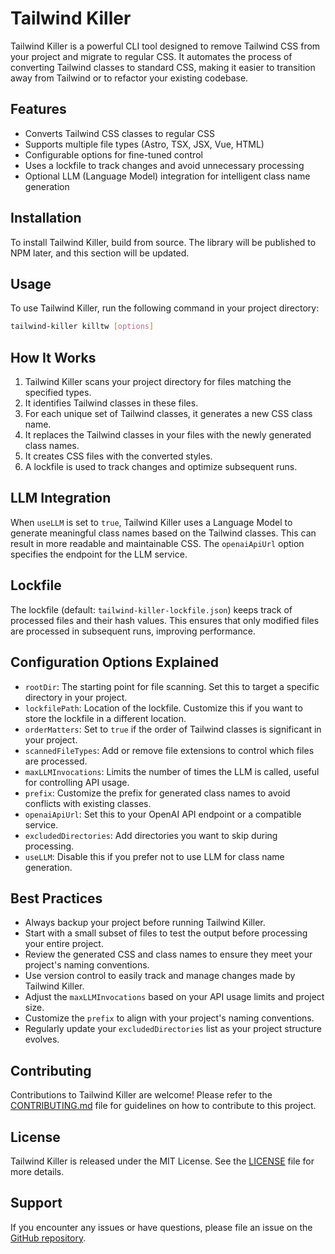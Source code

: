 # Tailwind Killer

Tailwind Killer is a powerful CLI tool designed to remove Tailwind CSS from your project and migrate to regular CSS. It automates the process of converting Tailwind classes to standard CSS, making it easier to transition away from Tailwind or to refactor your existing codebase.

## Features

- Converts Tailwind CSS classes to regular CSS
- Supports multiple file types (Astro, TSX, JSX, Vue, HTML)
- Configurable options for fine-tuned control
- Uses a lockfile to track changes and avoid unnecessary processing
- Optional LLM (Language Model) integration for intelligent class name generation

## Installation

To install Tailwind Killer, build from source. The library will be published to NPM later, and this section will be updated.

## Usage

To use Tailwind Killer, run the following command in your project directory:

```bash
tailwind-killer killtw [options]
```

## How It Works

1. Tailwind Killer scans your project directory for files matching the specified types.
2. It identifies Tailwind classes in these files.
3. For each unique set of Tailwind classes, it generates a new CSS class name.
4. It replaces the Tailwind classes in your files with the newly generated class names.
5. It creates CSS files with the converted styles.
6. A lockfile is used to track changes and optimize subsequent runs.

## LLM Integration

When `useLLM` is set to `true`, Tailwind Killer uses a Language Model to generate meaningful class names based on the Tailwind classes. This can result in more readable and maintainable CSS. The `openaiApiUrl` option specifies the endpoint for the LLM service.

## Lockfile

The lockfile (default: `tailwind-killer-lockfile.json`) keeps track of processed files and their hash values. This ensures that only modified files are processed in subsequent runs, improving performance.

## Configuration Options Explained

- `rootDir`: The starting point for file scanning. Set this to target a specific directory in your project.
- `lockfilePath`: Location of the lockfile. Customize this if you want to store the lockfile in a different location.
- `orderMatters`: Set to `true` if the order of Tailwind classes is significant in your project.
- `scannedFileTypes`: Add or remove file extensions to control which files are processed.
- `maxLLMInvocations`: Limits the number of times the LLM is called, useful for controlling API usage.
- `prefix`: Customize the prefix for generated class names to avoid conflicts with existing classes.
- `openaiApiUrl`: Set this to your OpenAI API endpoint or a compatible service.
- `excludedDirectories`: Add directories you want to skip during processing.
- `useLLM`: Disable this if you prefer not to use LLM for class name generation.

## Best Practices

- Always backup your project before running Tailwind Killer.
- Start with a small subset of files to test the output before processing your entire project.
- Review the generated CSS and class names to ensure they meet your project's naming conventions.
- Use version control to easily track and manage changes made by Tailwind Killer.
- Adjust the `maxLLMInvocations` based on your API usage limits and project size.
- Customize the `prefix` to align with your project's naming conventions.
- Regularly update your `excludedDirectories` list as your project structure evolves.

## Contributing

Contributions to Tailwind Killer are welcome! Please refer to the [CONTRIBUTING.md](CONTRIBUTING.md) file for guidelines on how to contribute to this project.

## License

Tailwind Killer is released under the MIT License. See the [LICENSE](LICENSE) file for more details.

## Support

If you encounter any issues or have questions, please file an issue on the [GitHub repository](https://github.com/yourusername/tailwind-killer/issues).